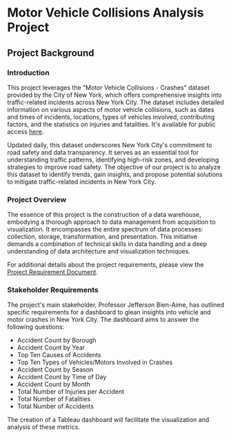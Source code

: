# Motor Vehicle Collisions Analysis Project

## Project Background

### Introduction
This project leverages the "Motor Vehicle Collisions - Crashes" dataset provided by the City of New York, which offers comprehensive insights into traffic-related incidents across New York City. The dataset includes detailed information on various aspects of motor vehicle collisions, such as dates and times of incidents, locations, types of vehicles involved, contributing factors, and the statistics on injuries and fatalities. It's available for public access [here](https://data.cityofnewyork.us/Public-Safety/Motor-Vehicle-Collisions-Crashes/h9gi-nx95).

Updated daily, this dataset underscores New York City's commitment to road safety and data transparency. It serves as an essential tool for understanding traffic patterns, identifying high-risk zones, and developing strategies to improve road safety. The objective of our project is to analyze this dataset to identify trends, gain insights, and propose potential solutions to mitigate traffic-related incidents in New York City.

### Project Overview
The essence of this project is the construction of a data warehouse, embodying a thorough approach to data management from acquisition to visualization. It encompasses the entire spectrum of data processes: collection, storage, transformation, and presentation. This initiative demands a combination of technical skills in data handling and a deep understanding of data architecture and visualization techniques.

For additional details about the project requirements, please view the [Project Requirement Document](https://docs.google.com/document/d/1_kOnDBnnz1eypVWkyvQCl2P9orBKbbJV1yRB0RdKzTI/edit).

### Stakeholder Requirements
The project's main stakeholder, Professor Jefferson Bien-Aime, has outlined specific requirements for a dashboard to glean insights into vehicle and motor crashes in New York City. The dashboard aims to answer the following questions:

- Accident Count by Borough
- Accident Count by Year
- Top Ten Causes of Accidents
- Top Ten Types of Vehicles/Motors Involved in Crashes
- Accident Count by Season
- Accident Count by Time of Day
- Accident Count by Month
- Total Number of Injuries per Accident
- Total Number of Fatalities
- Total Number of Accidents

The creation of a Tableau dashboard will facilitate the visualization and analysis of these metrics.
